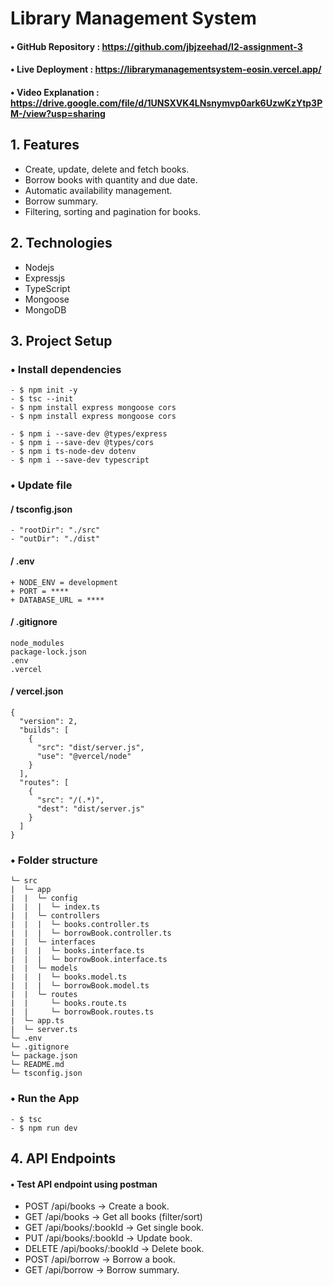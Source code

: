 # Library Management System

#### • GitHub Repository : https://github.com/jbjzeehad/l2-assignment-3

#### • Live Deployment : https://librarymanagementsystem-eosin.vercel.app/

#### • Video Explanation : https://drive.google.com/file/d/1UNSXVK4LNsnymvp0ark6UzwKzYtp3PM-/view?usp=sharing

## 1. Features

- Create, update, delete and fetch books.
- Borrow books with quantity and due date.
- Automatic availability management.
- Borrow summary.
- Filtering, sorting and pagination for books.

## 2. Technologies

- Nodejs
- Expressjs
- TypeScript
- Mongoose
- MongoDB

## 3. Project Setup

### • Install dependencies

```
- $ npm init -y
- $ tsc --init
- $ npm install express mongoose cors
- $ npm install express mongoose cors
```

```
- $ npm i --save-dev @types/express
- $ npm i --save-dev @types/cors
- $ npm i ts-node-dev dotenv
- $ npm i --save-dev typescript
```

### • Update file

#### / tsconfig.json

```
- "rootDir": "./src"
- "outDir": "./dist"
```

#### / .env

```
+ NODE_ENV = development
+ PORT = ****
+ DATABASE_URL = ****
```

#### / .gitignore

```
node_modules
package-lock.json
.env
.vercel
```

#### / vercel.json

```
{
  "version": 2,
  "builds": [
    {
      "src": "dist/server.js",
      "use": "@vercel/node"
    }
  ],
  "routes": [
    {
      "src": "/(.*)",
      "dest": "dist/server.js"
    }
  ]
}
```

### • Folder structure

```
└─ src
|  └─ app
|  |  └─ config
|  |  |  └─ index.ts
|  |  └─ controllers
|  |  |  └─ books.controller.ts
|  |  |  └─ borrowBook.controller.ts
|  |  └─ interfaces
|  |  |  └─ books.interface.ts
|  |  |  └─ borrowBook.interface.ts
|  |  └─ models
|  |  |  └─ books.model.ts
|  |  |  └─ borrowBook.model.ts
|  |  └─ routes
|  |     └─ books.route.ts
|  |     └─ borrowBook.routes.ts
|  └─ app.ts
|  └─ server.ts
└─ .env
└─ .gitignore
└─ package.json
└─ README.md
└─ tsconfig.json
```

### • Run the App

```
- $ tsc
- $ npm run dev
```

## 4. API Endpoints

#### • Test API endpoint using postman

- POST /api/books → Create a book.
- GET /api/books → Get all books (filter/sort)
- GET /api/books/:bookId → Get single book.
- PUT /api/books/:bookId → Update book.
- DELETE /api/books/:bookId → Delete book.
- POST /api/borrow → Borrow a book.
- GET /api/borrow → Borrow summary.
